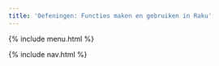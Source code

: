 ```yaml
---
title: 'Oefeningen: Functies maken en gebruiken in Raku'
---
```


{% include menu.html %}

{% include nav.html %}